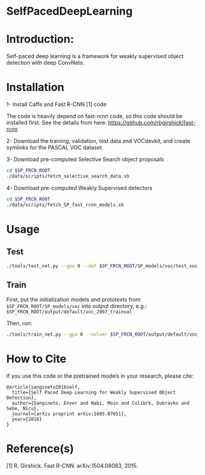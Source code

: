 # SelfPacedDeepLearning

Introduction:
============
Self-paced deep learning is a framework for weakly supervised object detection with deep ConvNets. 


Installation
============
1- Install Caffe and Fast R-CNN [1] code

The code is heavily depend on fast-rcnn code, so this code should be installed first. See the details from here: https://github.com/rbgirshick/fast-rcnn

2- Download the training, validation, test data and VOCdevkit, and create symlinks for the PASCAL VOC dataset.

3- Download pre-computed Selective Search object proposals
```bash
cd $SP_FRCN_ROOT
./data/scripts/fetch_selective_search_data.sh
```
4- Download pre-computed Weakly Supervised detectors
```bash
cd $SP_FRCN_ROOT
./data/scripts/fetch_SP_fast_rcnn_models.sh
```

Usage
=====

Test
----
```bash
./tools/test_net.py --gpu 0 --def $SP_FRCN_ROOT/SP_models/voc/test_voc.prototxt --net $SP_FRCN_ROOT/output/default/voc_2007_trainval/SP_ws_f_rcnn_voc_iter_33941.caffemodel
```

Train
-----
First, put the initialization models and prototexts from ```$SP_FRCN_ROOT/SP_models/voc``` into output directory, e.g.: ```$SP_FRCN_ROOT/output/default/voc_2007_trainval```

Then, run:
```bash
./tools/train_net.py --gpu 0 --solver $SP_FRCN_ROOT/output/default/voc_2007_trainval/solver_voc.prototxt --weights $SP_FRCN_ROOT/output/default/voc_2007_trainval/SP_ws_f_rcnn_voc_iter_0.caffemodel
```

How to Cite
===========
If you use this code or the pretrained models in your research,
please cite:

```
@article{sangineto2016self,
  title={Self Paced Deep Learning for Weakly Supervised Object Detection},
  author={Sangineto, Enver and Nabi, Moin and Culibrk, Dubravko and Sebe, Nicu},
  journal={arXiv preprint arXiv:1605.07651},
  year={2016}
}
```

Reference(s)
===========
[1] R. Girshick. Fast R-CNN. arXiv:1504.08083, 2015.


